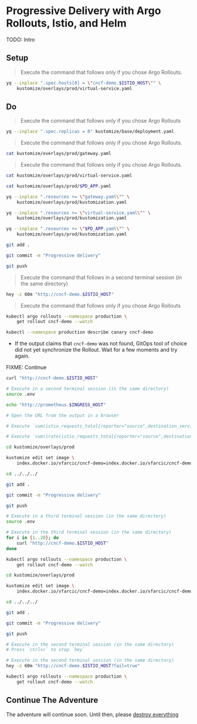# Progressive Delivery with Argo Rollouts, Istio, and Helm

TODO: Intro

## Setup

> Execute the command that follows only if you chose Argo Rollouts.

```sh
yq --inplace ".spec.hosts[0] = \"cncf-demo.$ISTIO_HOST\"" \
    kustomize/overlays/prod/virtual-service.yaml
```

## Do

> Execute the command that follows only if you chose Argo Rollouts

```bash
yq --inplace ".spec.replicas = 0" kustomize/base/deployment.yaml
```

> Execute the command that follows only if you chose Argo Rollouts.

```sh
cat kustomize/overlays/prod/gateway.yaml
```

> Execute the command that follows only if you chose Argo Rollouts.

```sh
cat kustomize/overlays/prod/virtual-service.yaml

cat kustomize/overlays/prod/$PD_APP.yaml

yq --inplace ".resources += \"gateway.yaml\"" \
    kustomize/overlays/prod/kustomization.yaml

yq --inplace ".resources += \"virtual-service.yaml\"" \
    kustomize/overlays/prod/kustomization.yaml

yq --inplace ".resources += \"$PD_APP.yaml\"" \
    kustomize/overlays/prod/kustomization.yaml

git add .

git commit -m "Progressive delivery"

git push
```
> Execute the command that follows in a second terminal session (in the same directory)

```sh
hey -z 60m "http://cncf-demo.$ISTIO_HOST"
```

> Execute the command that follows only if you chose Argo Rollouts

```sh
kubectl argo rollouts --namespace production \
    get rollout cncf-demo --watch
```

```sh
kubectl --namespace production describe canary cncf-demo
```

* If the output claims that `cncf-demo` was not found, GitOps tool of choice did not yet synchronize the Rollout. Wait for a few moments and try again.

FIXME: Continue

```sh
curl "http://cncf-demo.$ISTIO_HOST"

# Execute in a second terminal session (in the same directory)
source .env

echo "http://prometheus.$INGRESS_HOST"

# Open the URL from the output in a browser

# Execute `sum(istio_requests_total{reporter="source",destination_service=~"cncf-demo-stable.production.svc.cluster.local"})`

# Execute `sum(irate(istio_requests_total{reporter="source",destination_service=~"cncf-demo-stable.production.svc.cluster.local",response_code!~"5.*"}[5m])) / sum(irate(istio_requests_total{reporter="source",destination_service=~"cncf-demo-stable.production.svc.cluster.local"}[5m]))` query in Prometheus Web UI

cd kustomize/overlays/prod

kustomize edit set image \
    index.docker.io/vfarcic/cncf-demo=index.docker.io/vfarcic/cncf-demo:v0.0.2

cd ../../../

git add .

git commit -m "Progressive delivery"

git push

# Execute in a third terminal session (in the same directory)
source .env

# Execute in the third terminal session (in the same directory)
for i in {1..20}; do
    curl "http://cncf-demo.$ISTIO_HOST"
done

kubectl argo rollouts --namespace production \
    get rollout cncf-demo --watch

cd kustomize/overlays/prod

kustomize edit set image \
    index.docker.io/vfarcic/cncf-demo=index.docker.io/vfarcic/cncf-demo:v0.0.3

cd ../../../

git add .

git commit -m "Progressive delivery"

git push

# Execute in the second terminal session (in the same directory)
# Press `ctrl+c` to stop `hey`

# Execute in the second terminal session (in the same directory)
hey -z 60m "http://cncf-demo.$ISTIO_HOST?fail=true"

kubectl argo rollouts --namespace production \
    get rollout cncf-demo --watch
```

## Continue The Adventure

The adventure will continue soon. Until then, please [destroy everything](../destroy/observability.md)

